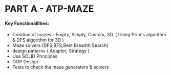 # PART A - ATP-MAZE
#### Key Functionallities:
* Creation of mazes - Empty, Simply, Custom, 3D. ( Using Prim's algorithm & DFS algorithm for 3D )
* Maze solvers (DFS,BFS,Best Breadth Search)
* design patterns ( Adapter, Strategy )
* Use SOLID Principles
* OOP Design
* Tests to check the maze generators & solvers 

